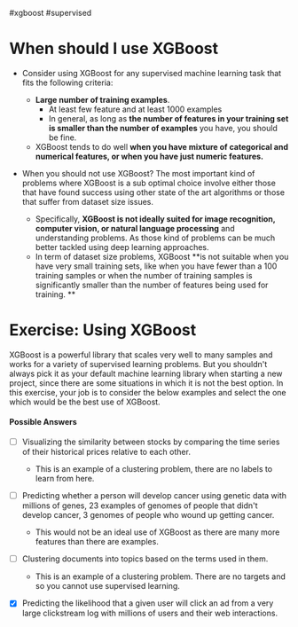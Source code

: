 #xgboost #supervised
# When should I use XGBoost
- Consider using XGBoost for any supervised machine learning task that fits the following criteria:
	- **Large number of training examples**. 
		- At least few feature and at least 1000 examples
		- In general, as long as **the number of features in your training set is smaller than the number of examples** you have, you should be fine. 
	- XGBoost tends to do well **when you have mixture of categorical and numerical features, or when you have just numeric features.**

- When you should not use XGBoost? The most important kind of problems where XGBoost is a sub optimal choice involve either those that have found success using other state of the art algorithms or those that suffer from dataset size issues.
	- Specifically, **XGBoost is not ideally suited for image recognition, computer vision, or natural language processing** and understanding problems. As those kind of problems can be much better tackled using deep learning approaches. 
	- In term of dataset size problems, XGBoost **is not suitable when you have very small training sets, like when you have fewer than a 100 training samples or when the number of training samples is significantly smaller than the number of features being used for training. **

# Exercise: Using XGBoost
XGBoost is a powerful library that scales very well to many samples and works for a variety of supervised learning problems. But you shouldn't always pick it as your default machine learning library when starting a new project, since there are some situations in which it is not the best option. In this exercise, your job is to consider the below examples and select the one which would be the best use of XGBoost.

#### Possible Answers

- [ ] Visualizing the similarity between stocks by comparing the time series of their historical prices relative to each other.
	- This is an example of a clustering problem, there are no labels to learn from here.
 
- [ ]  Predicting whether a person will develop cancer using genetic data with millions of genes, 23 examples of genomes of people that didn't develop cancer, 3 genomes of people who wound up getting cancer.
	- This would not be an ideal use of XGBoost as there are many more features than there are examples.

- [ ]  Clustering documents into topics based on the terms used in them.
	- This is an example of a clustering problem. There are no targets and so you cannot use supervised learning.
 
-  [X] Predicting the likelihood that a given user will click an ad from a very large clickstream log with millions of users and their web interactions.


